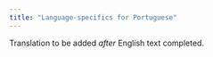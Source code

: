 ```yaml
---
title: "Language-specifics for Portuguese"
---
```

Translation to be added _after_ English text completed.
